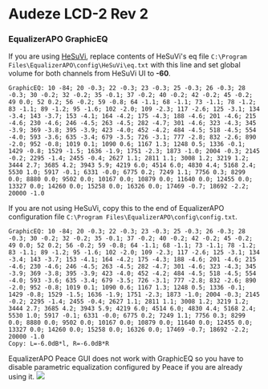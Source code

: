 # Audeze LCD-2 Rev 2
### EqualizerAPO GraphicEQ
If you are using [HeSuVi](https://sourceforge.net/projects/hesuvi/), replace contents of HeSuVi's eq file `C:\Program Files\EqualizerAPO\config\HeSuVi\eq.txt` with this line and set global volume for both channels from HeSuVi UI to **-60**.
```
GraphicEQ: 10 -84; 20 -0.3; 22 -0.3; 23 -0.3; 25 -0.3; 26 -0.3; 28 -0.3; 30 -0.2; 32 -0.2; 35 -0.1; 37 -0.2; 40 -0.2; 42 -0.2; 45 -0.2; 49 0.0; 52 0.2; 56 -0.2; 59 -0.8; 64 -1.1; 68 -1.1; 73 -1.1; 78 -1.2; 83 -1.1; 89 -1.2; 95 -1.6; 102 -2.0; 109 -2.3; 117 -2.6; 125 -3.1; 134 -3.4; 143 -3.7; 153 -4.1; 164 -4.2; 175 -4.3; 188 -4.6; 201 -4.6; 215 -4.6; 230 -4.6; 246 -4.5; 263 -4.5; 282 -4.7; 301 -4.6; 323 -4.3; 345 -3.9; 369 -3.8; 395 -3.9; 423 -4.0; 452 -4.2; 484 -4.5; 518 -4.5; 554 -4.0; 593 -3.6; 635 -3.4; 679 -3.5; 726 -3.1; 777 -2.8; 832 -2.6; 890 -2.0; 952 -0.8; 1019 0.1; 1090 0.6; 1167 1.3; 1248 0.5; 1336 -0.1; 1429 -0.8; 1529 -1.5; 1636 -1.9; 1751 -2.3; 1873 -1.0; 2004 -0.3; 2145 -0.2; 2295 -1.4; 2455 -0.4; 2627 1.1; 2811 1.1; 3008 1.2; 3219 1.2; 3444 2.7; 3685 4.2; 3943 5.9; 4219 6.0; 4514 6.0; 4830 4.4; 5168 2.4; 5530 1.0; 5917 -0.1; 6331 -0.0; 6775 0.2; 7249 1.1; 7756 0.3; 8299 0.0; 8880 0.0; 9502 0.0; 10167 0.0; 10879 0.0; 11640 0.0; 12455 0.0; 13327 0.0; 14260 0.0; 15258 0.0; 16326 0.0; 17469 -0.7; 18692 -2.2; 20000 -1.0
```
If you are not using HeSuVi, copy this to the end of EqualizerAPO configuration file `C:\Program Files\EqualizerAPO\config\config.txt`.
```
GraphicEQ: 10 -84; 20 -0.3; 22 -0.3; 23 -0.3; 25 -0.3; 26 -0.3; 28 -0.3; 30 -0.2; 32 -0.2; 35 -0.1; 37 -0.2; 40 -0.2; 42 -0.2; 45 -0.2; 49 0.0; 52 0.2; 56 -0.2; 59 -0.8; 64 -1.1; 68 -1.1; 73 -1.1; 78 -1.2; 83 -1.1; 89 -1.2; 95 -1.6; 102 -2.0; 109 -2.3; 117 -2.6; 125 -3.1; 134 -3.4; 143 -3.7; 153 -4.1; 164 -4.2; 175 -4.3; 188 -4.6; 201 -4.6; 215 -4.6; 230 -4.6; 246 -4.5; 263 -4.5; 282 -4.7; 301 -4.6; 323 -4.3; 345 -3.9; 369 -3.8; 395 -3.9; 423 -4.0; 452 -4.2; 484 -4.5; 518 -4.5; 554 -4.0; 593 -3.6; 635 -3.4; 679 -3.5; 726 -3.1; 777 -2.8; 832 -2.6; 890 -2.0; 952 -0.8; 1019 0.1; 1090 0.6; 1167 1.3; 1248 0.5; 1336 -0.1; 1429 -0.8; 1529 -1.5; 1636 -1.9; 1751 -2.3; 1873 -1.0; 2004 -0.3; 2145 -0.2; 2295 -1.4; 2455 -0.4; 2627 1.1; 2811 1.1; 3008 1.2; 3219 1.2; 3444 2.7; 3685 4.2; 3943 5.9; 4219 6.0; 4514 6.0; 4830 4.4; 5168 2.4; 5530 1.0; 5917 -0.1; 6331 -0.0; 6775 0.2; 7249 1.1; 7756 0.3; 8299 0.0; 8880 0.0; 9502 0.0; 10167 0.0; 10879 0.0; 11640 0.0; 12455 0.0; 13327 0.0; 14260 0.0; 15258 0.0; 16326 0.0; 17469 -0.7; 18692 -2.2; 20000 -1.0
Copy: L=-6.0dB*l, R=-6.0dB*R
```
EqualizerAPO Peace GUI does not work with GraphicEQ so you have to disable parametric equalization configured by Peace if you are already using it.
![](https://raw.githubusercontent.com/jaakkopasanen/AutoEq/master/results/Innerfidelity%202017/headphoncecom/onear/Audeze%20LCD-2%20Rev%202/Audeze%20LCD-2%20Rev%202.png)
